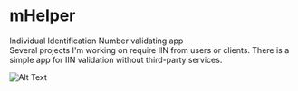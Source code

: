 # mHelper
Individual Identification Number validating app<br/>
Several projects I'm working on require IIN from users or clients. There is a simple app for IIN validation without third-party services. <br/>
 
 
![Alt Text]()
